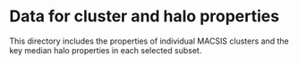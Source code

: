 # Data for cluster and halo properties
This directory includes the properties of individual MACSIS clusters and the key median halo properties in each selected subset.
